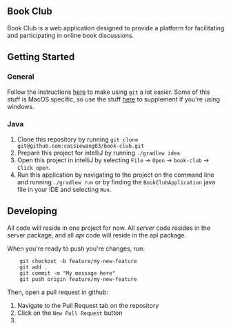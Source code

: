 Book Club
---------
Book Club is a web application designed to provide a platform for facilitating and participating in online book discussions.

## Getting Started

### General
Follow the instructions [here](https://gist.github.com/trey/2722934) to make using `git` a lot easier. Some of this stuff is MacOS specific, so use the stuff [here](https://gist.github.com/dmangiarelli/1a0ae107aaa5c478c51e) to supplement if you're using windows.

### Java
1. Clone this repository by running `git clone git@github.com:cassiewang03/book-club.git`
2. Prepare this project for intelliJ by running `./gradlew idea`
3. Open this project in intelliJ by selecting `File` -> `Open` -> `book-club` -> `Click open`. 
4. Run this application by navigating to the project on the command line and running `./gradlew run` or by finding the `BookClubApplication` java file in your IDE and selecting `Run`.

## Developing
All code will reside in one project for now. All *server* code resides in the server package, and all *api* code will reside in the api package.

When you're ready to push you're changes, run:

```
    git checkout -b feature/my-new-feature
    git add .
    git commit -m "My message here"
    git push origin feature/my-new-feature
```

Then, open a pull request in github:
1. Navigate to the Pull Request tab on the repository
2. Click on the `New Pull Request` button
3. 
